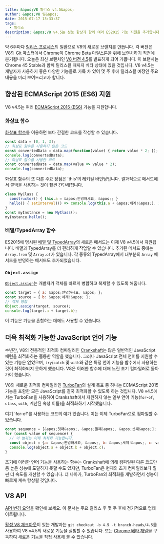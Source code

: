 ```yaml
---
title: &apos;V8 릴리스 v4.5&apos;
author: &apos;V8 팀&apos;
date: 2015-07-17 13:33:37
tags:
  - 릴리스
description: &apos;V8 v4.5는 성능 향상과 함께 여러 ES2015 기능 지원을 추가합니다.&apos;
---
```

약 6주마다 [릴리스 프로세스](https://v8.dev/docs/release-process)의 일환으로 V8의 새로운 브랜치를 만듭니다. 각 버전은 V8의 Git 마스터에서 Chrome이 Chrome Beta 마일스톤을 위해 브랜치하기 직전에 분기됩니다. 오늘은 최신 브랜치인 [V8 버전 4.5](https://chromium.googlesource.com/v8/v8.git/+log/branch-heads/4.5)를 발표하게 되어 기쁩니다. 이 브랜치는 Chrome 45 Stable과 함께 릴리스될 때까지 베타 상태에 있을 것입니다. V8 v4.5는 개발자가 사용하기 좋은 다양한 기능들로 가득 차 있어 몇 주 후에 릴리스될 예정인 주요 내용을 미리 보여드리고자 합니다.

<!--truncate-->
## 향상된 ECMAScript 2015 (ES6) 지원

V8 v4.5는 여러 [ECMAScript 2015 (ES6)](https://www.ecma-international.org/ecma-262/6.0/) 기능을 지원합니다.

### 화살표 함수

[화살표 함수](https://developer.mozilla.org/en-US/docs/Web/JavaScript/Reference/Functions/Arrow_functions)를 이용하면 보다 간결한 코드를 작성할 수 있습니다.

```js
const data = [0, 1, 3];
// 화살표 함수를 사용하지 않은 코드
const convertedData = data.map(function(value) { return value * 2; });
console.log(convertedData);
// 화살표 함수를 사용한 코드
const convertedData = data.map(value => value * 2);
console.log(convertedData);
```

화살표 함수의 또 다른 주요 장점은 'this'의 레키컬 바인딩입니다. 결과적으로 메서드에서 콜백을 사용하는 것이 훨씬 간단해집니다.

```js
class MyClass {
  constructor() { this.a = &apos;안녕하세요, &apos;; }
  hello() { setInterval(() => console.log(this.a + &apos;세계!&apos;), 1000); }
}
const myInstance = new MyClass();
myInstance.hello();
```

### 배열/TypedArray 함수

ES2015에 명시된 [배열 및 TypedArray](https://developer.mozilla.org/en-US/docs/Web/JavaScript/Reference/Global_Objects/Array#Methods)의 새로운 메서드는 이제 V8 v4.5에서 지원됩니다. 배열과 TypedArray를 더 편리하게 작업할 수 있습니다. 추가된 메서드 중에는 `Array.from` 및 `Array.of`가 있습니다. 각 종류의 TypedArray에서 대부분의 `Array` 메서드를 반영하는 메서드도 추가되었습니다.

### `Object.assign`

[`Object.assign`](https://developer.mozilla.org/en-US/docs/Web/JavaScript/Reference/Global_Objects/Object/assign)는 개발자가 객체를 빠르게 병합하고 복제할 수 있도록 해줍니다.

```js
const target = { a: &apos;안녕하세요, &apos; };
const source = { b: &apos;세계!&apos; };
// 객체 병합
Object.assign(target, source);
console.log(target.a + target.b);
```

이 기능은 기능을 혼합하는 데에도 사용할 수 있습니다.

## 더욱 최적화 가능한 JavaScript 언어 기능

수년간, V8의 전통적인 최적화 컴파일러인 [Crankshaft](https://blog.chromium.org/2010/12/new-crankshaft-for-v8.html)는 많은 일반적인 JavaScript 패턴을 최적화하는 훌륭한 역할을 했습니다. 그러나 JavaScript 전체 언어를 지원할 수 있는 기능은 없었으며, `try`/`catch` 및 `with`와 같은 특정 언어 기능을 함수에서 사용하는 것이 최적화되지 못하게 했습니다. V8은 이러한 함수에 대해 느린 초기 컴파일러로 돌아가야 했습니다.

V8의 새로운 최적화 컴파일러인 [TurboFan](/blog/turbofan-jit)의 설계 목표 중 하나는 ECMAScript 2015 기능을 포함한 모든 JavaScript를 결국 최적화할 수 있도록 하는 것입니다. V8 v4.5에서는 TurboFan을 사용하여 Crankshaft에서 지원하지 않는 일부 언어 기능(`for`-`of`, `class`, `with`, 계산된 속성 이름)을 최적화하기 시작했습니다.

여기 'for-of'를 사용하는 코드의 예가 있습니다. 이는 이제 TurboFan으로 컴파일할 수 있습니다.

```js
const sequence = [&apos;첫째&apos;, &apos;둘째&apos;, &apos;셋째&apos;];
for (const value of sequence) {
  // 이 범위는 이제 최적화 가능합니다.
  const object = {a: &apos;안녕하세요, &apos;, b: &apos;세계!&apos;, c: value};
  console.log(object.a + object.b + object.c);
}
```

초기에 이러한 언어 기능을 사용하는 함수는 Crankshaft에 의해 컴파일된 다른 코드만큼 높은 성능에 도달하지 못할 수도 있지만, TurboFan은 현재의 초기 컴파일러보다 훨씬 더 속도를 개선할 수 있습니다. 더 나아가, TurboFan의 최적화를 개발하면서 성능이 빠르게 계속 향상될 것입니다.

## V8 API

[API 변경 요약](https://docs.google.com/document/d/1g8JFi8T_oAE_7uAri7Njtig7fKaPDfotU6huOa1alds/edit)을 확인해 보세요. 이 문서는 주요 릴리스 후 몇 주 후에 정기적으로 업데이트됩니다.

[활성 V8 체크아웃](https://v8.dev/docs/source-code#using-git)이 있는 개발자는 `git checkout -b 4.5 -t branch-heads/4.5`를 사용하여 V8 v4.5의 새로운 기능을 실험할 수 있습니다. 또는 [Chrome 베타 채널](https://www.google.com/chrome/browser/beta.html)을 구독하여 새로운 기능을 직접 사용해 볼 수 있습니다.
